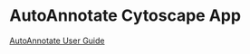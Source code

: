 # AutoAnnotate Cytoscape App

[AutoAnnotate User Guide](http://baderlab.org/Software/AutoAnnotate/UserManual)
